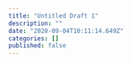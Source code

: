 ```yaml
---
title: "Untitled Draft 1"
description: ""
date: "2020-09-04T10:11:14.649Z"
categories: []
published: false
---
```



